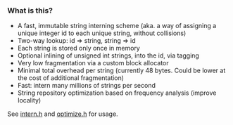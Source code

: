 ### What is this?

- A fast, immutable string interning scheme (aka. a way of assigning a unique integer id to each unique string, without collisions)
- Two-way lookup: id => string, string => id
- Each string is stored only once in memory
- Optional inlining of unsigned int strings, into the id, via tagging
- Very low fragmentation via a custom block allocator
- Minimal total overhead per string (currently 48 bytes. Could be lower at the cost of additional fragmentation)
- Fast: intern many millions of strings per second
- String repository optimization based on frequency analysis (improve locality)

See [intern.h][intern.h] and [optimize.h][optimize.h] for usage.


[intern.h]: https://github.com/chriso/intern.c/blob/master/intern.h
[optimize.h]: https://github.com/chriso/intern.c/blob/master/optimize.h
